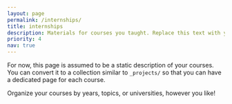 ```yaml
---
layout: page
permalink: /internships/
title: internships
description: Materials for courses you taught. Replace this text with your description.
priority: 4
nav: true
---
```


For now, this page is assumed to be a static description of your courses. You can convert it to a collection similar to `_projects/` so that you can have a dedicated page for each course.

Organize your courses by years, topics, or universities, however you like!
